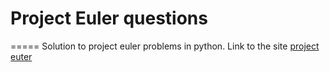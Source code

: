 # Project Euler questions
=====
Solution to project euler problems in python. Link to the site [project euter](https://projecteuler.net/archives)


